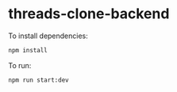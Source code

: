 # threads-clone-backend

To install dependencies:

```bash
npm install
```

To run:

```bash
npm run start:dev
```
